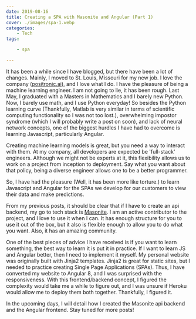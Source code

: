 ```yaml
---
date: 2019-08-16
title: Creating a SPA with Masonite and Angular (Part 1)
cover: ./images/spa-1.webp
categories:
    - Tech
tags:

    - spa

---
```


It has been a while since I have blogged, but there have been a lot of changes. Mainly, I moved to St. Louis, Missouri for my new job. I love the company ([positronic.ai](https://positronic.ai)), and I love what I do. I have the pleasure of being a machine learning engineer. I am not going to lie, it has been rough. Last May, I graduated with a Masters in Mathematics and I barely new Python. Now, I barely use math, and  I use Python everyday! So besides the Python learning curve (Thankfully, Matlab is very similar in terms of scientific computing functionality so I was not too lost.), overwhelming impostor syndrome (which I will probably write a post on soon), and lack of neural network concepts, one of the biggest hurdles I have had to overcome is learning Javascript, particularly Angular.

Creating machine learning models is great, but you need a way to interact with them. At my company, all developers are expected be &#x27;full-stack&#x27; engineers. Although we might not be experts at it, this flexibility allows us to work on a project from inception to deployment. Say what you want about that policy, being a diverse engineer allows one to be a better programmer.

So, I have had the pleasure (Well, it has been more like torture.) to learn Javascript and Angular for the SPAs we develop for our customers to view their data and make predictions.

From my previous posts, it should be clear that if I have to create an api backend, my go to tech stack is [Masonite](https://docs.masoniteproject.com/). I am an active contributor to the project, and I love to use it when I can. It has enough structure for you to use it out of the box, but it also is flexible enough to allow you to do what you want. Also, it has an amazing community.

One of the best pieces of advice I have received is if you want to learn something, the best way to learn it is put it in practice. If I want to learn JS and Angular better, then I need to implement it myself. My personal website was originally built with Jinja2 templates. Jinja2 is great for static sites, but I needed to practice creating Single Page Applications (SPAs). Thus, I have converted my website to Angular 8, and I was surprised with the responsiveness. With this frontend/backend concept, I figured the complexity would take me a while to figure out, and I was unsure if Heroku would allow me to deploy them both together. Thankfully, I figured it.

In the upcoming days, I will detail how I created the Masonite api backend and the Angular frontend. Stay tuned for more posts!